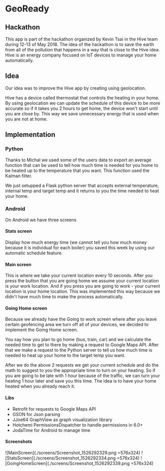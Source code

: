 # GeoReady

## Hackathon

This app is part of the hackathon organized by Kevin Tsai in the Hive team during 12-13 of May 2018. The idea of the
hackathon is to save the earth from all of the pollution that happens in a way that is close to the Hive idea. Hive is
an energy company focused on IoT devices to manage your home automatically.

## Idea

Our idea was to improve the Hive app by creating using geolocation. 

Hive has a device called thermostat that controls the heating in your home. By using geolocation we can update the schedule
of this device to be more accurate so if it takes you 2 hours to get home, the device won't start until you are close by.
This way we save unnecessary energy that is used when you are not at home.

## Implementation

### Python

Thanks to Michal we used some of the users data to export an average function that can be used to tell how much time is
needed for you home to be heated up to the temperature that you want. This function used the Kalman filter.

We just setupped a Flask python server that accepts external temperature, internal temp and target temp and it returns
to you the time needed to heat your home.

### Android

On Android we have three screens

#### Stats screen

Display how much energy time (we cannot tell you how much money because it is individual for each boiler) you saved this week by using our automatic schedule feature.

#### Main screen

This is where we take your current location every 10 seconds. After you press the button that you are going home we 
assume your current location is your work location. And if you press you are going to work - your current location is
your home location. This was implemented this way because we didn't have much time to make the process automatically.

#### Going Home screen

Because we already have the Going to work screen where after you leave certain geofencing area we turn off all of your devices,
we decided to implement the Going Home screen.

You say how you plan to go home (bus, train, car) and we calculate the needed time to get to there by making a request to
Google Maps API. After that we make a request to the Python server to tell us how much time is needed to heat up your home
to the target temp you want.

After we do the above 2 requests we get your current schedule and do the math to suggest to you the appropriate time to
turn on your heating. So if you are going to be late with 1 hour because of the traffic, we can turn your heating 1 hour later and save you this time. The idea is to have your home heated when you already reach it.

#### Libs

 - Retrofit for requests to Google Maps API
 - GSON for Json parsing
 - JJoe64 GraphView as graph visualization library
 - Hotchemi PermissionsDispatcher to handle permissions in 6.0+
 - JodaTime for Android to manage time

#### Screenshots

![MainScreen](./screens/Screenshot_1526292329.png =576x324)
![StatsScreen](./screens/Screenshot_1526292334.png =576x324)
![GoingHomeScreen](./screens/Screenshot_1526292339.png =576x324)
